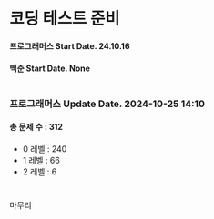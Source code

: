 # 코딩 테스트 준비

#### 프로그래머스 Start Date. 24.10.16
#### 백준 Start Date. None

# 
### 프로그래머스 Update Date. 2024-10-25 14:10
#### 총 문제 수 : 312
- 0 레벨 : 240
- 1 레벨 : 66
- 2 레벨 : 6

# 
마무리

# 

